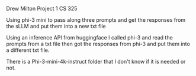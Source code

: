 Drew Milton
Project 1
CS 325

Using phi-3 mini to pass along three prompts and get the responses from the sLLM and put them into a new txt file

Using an inference API from huggingface I called phi-3 and read the prompts from a txt file then got the responses from phi-3 and put them into a different txt file.

There is a Phi-3-mini-4k-instruct folder that I don't know if it is needed or not.